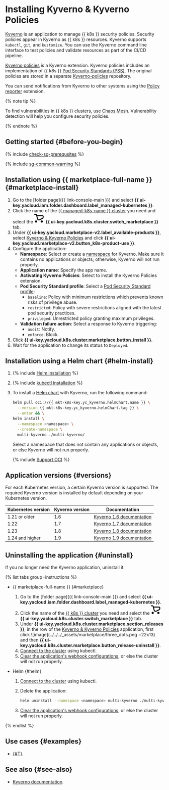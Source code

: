 # Installing Kyverno & Kyverno Policies

[Kyverno](https://kyverno.io) is an application to manage {{ k8s }} security policies. Security policies appear in Kyverno as {{ k8s }} resources. Kyverno supports `kubectl`, `git`, and `kustomize`. You can use the Kyverno command line interface to test policies and validate resources as part of the CI/CD pipeline.

[Kyverno policies](https://github.com/kyverno/kyverno/tree/main/charts/kyverno-policies) is a Kyverno extension. Kyverno policies includes an implementation of {{ k8s }} [Pod Security Standards (PSS)](https://kubernetes.io/docs/concepts/security/pod-security-standards/). The original policies are stored in a separate [Kyverno-policies](https://github.com/kyverno/policies/tree/main/pod-security) repository.

You can send notifications from Kyverno to other systems using the [Policy reporter](/marketplace/products/yc/policy-reporter) extension.

{% note tip %}

To find vulnerabilities in {{ k8s }} clusters, use [Chaos Mesh](chaos-mesh.md). Vulnerability detection will help you configure security policies.

{% endnote %}

## Getting started {#before-you-begin}

{% include [check-sg-prerequsites](../../../_includes/managed-kubernetes/security-groups/check-sg-prerequsites-lvl3.md) %}

{% include [sg-common-warning](../../../_includes/managed-kubernetes/security-groups/sg-common-warning.md) %}

## Installation using {{ marketplace-full-name }} {#marketplace-install}

1. Go to the [folder page]({{ link-console-main }}) and select **{{ ui-key.yacloud.iam.folder.dashboard.label_managed-kubernetes }}**.
1. Click the name of the [{{ managed-k8s-name }} cluster](../../concepts/index.md#kubernetes-cluster) you need and select the ![image](../../../_assets/console-icons/shopping-cart.svg) **{{ ui-key.yacloud.k8s.cluster.switch_marketplace }}** tab.
1. Under **{{ ui-key.yacloud.marketplace-v2.label_available-products }}**, select [Kyverno & Kyverno Policies](/marketplace/products/yc/kyverno) and click **{{ ui-key.yacloud.marketplace-v2.button_k8s-product-use }}**.
1. Configure the application:
   * **Namespace**: Select or create a [namespace](../../concepts/index.md#namespace) for Kyverno. Make sure it contains no applications or objects; otherwise, Kyverno will not run properly.
   * **Application name**: Specify the app name.
   * **Activating Kyverno Policies**: Select to install the Kyverno Policies extension.
   * **Pod Security Standard profile**: Select a [Pod Security Standard profile](https://kubernetes.io/docs/concepts/security/pod-security-standards/):
     * `baseline`: Policy with minimum restrictions which prevents known risks of privilege abuse.
     * `restricted`: Policy with severe restrictions aligned with the latest pod security practices.
     * `privileged`: Unrestricted policy granting maximum privileges.
   * **Validation failure action**: Select a response to Kyverno triggering:
     * `audit`: Notify.
     * `enforce`: Block.
1. Click **{{ ui-key.yacloud.k8s.cluster.marketplace.button_install }}**.
1. Wait for the application to change its status to `Deployed`.

## Installation using a Helm chart {#helm-install}

1. {% include [Helm installation](../../../_includes/managed-kubernetes/helm-install.md) %}

1. {% include [kubectl installation](../../../_includes/managed-kubernetes/kubectl-install.md) %}

1. To install a [Helm chart](https://helm.sh/docs/topics/charts/) with Kyverno, run the following command:

   ```bash
   helm pull oci://{{ mkt-k8s-key.yc_kyverno.helmChart.name }} \
     --version {{ mkt-k8s-key.yc_kyverno.helmChart.tag }} \
     --untar && \
   helm install \
     --namespace <namespace> \
     --create-namespace \
     multi-kyverno ./multi-kyverno/
   ```

   Select a namespace that does not contain any applications or objects, or else Kyverno will not run properly.

   {% include [Support OCI](../../../_includes/managed-kubernetes/note-helm-experimental-oci.md) %}

## Application versions {#versions}

For each Kubernetes version, a certain Kyverno version is supported. The required Kyverno version is installed by default depending on your Kubernetes version.

|   Kubernetes version  | Kyverno version |       Documentation       |
| -------------------- | -------------- | ------------------------ |
| 1.21 or older |       1.6      | [Kyverno 1.6 documentation](https://release-1-6-0.kyverno.io/docs/) |
|         1.22         |       1.7      | [Kyverno 1.7 documentation](https://release-1-7-0.kyverno.io/docs/) |
|         1.23         |       1.8      | [Kyverno 1.8 documentation](https://release-1-8-0.kyverno.io/docs/) |
|      1.24 and higher     |       1.9      | [Kyverno 1.9 documentation](https://release-1-9-0.kyverno.io/docs/) |

## Uninstalling the application {#uninstall}

If you no longer need the Kyverno application, uninstall it:

{% list tabs group=instructions %}

- {{ marketplace-full-name }} {#marketplace}

   1. Go to the [folder page]({{ link-console-main }}) and select **{{ ui-key.yacloud.iam.folder.dashboard.label_managed-kubernetes }}**.
   1. Click the name of the [{{ k8s }} cluster](../../concepts/index.md#kubernetes-cluster) you need and select the ![image](../../../_assets/console-icons/shopping-cart.svg) **{{ ui-key.yacloud.k8s.cluster.switch_marketplace }}** tab.
   1. Under **{{ ui-key.yacloud.k8s.cluster.marketplace.section_releases }}**, in the row of the [Kyverno & Kyverno Policies](/marketplace/products/yc/kyverno) application, first click ![image](../../../_assets/marketplace/three_dots.png =22x13) and then **{{ ui-key.yacloud.k8s.cluster.marketplace.button_release-uninstall }}**.
   1. [Connect to the cluster](../connect/index.md#kubectl-connect) using kubectl.
   1. [Clear the application's webhook configurations](https://release-1-8-0.kyverno.io/docs/installation/#clean-up-webhook-configurations), or else the cluster will not run properly.

- Helm {#helm}

   1. [Connect to the cluster](../connect/index.md#kubectl-connect) using kubectl.
   1. Delete the application:

      ```bash
      helm uninstall --namespace <namespace> multi-kyverno ./multi-kyverno/
      ```

   1. [Clear the application's webhook configurations](https://release-1-8-0.kyverno.io/docs/installation/#clean-up-webhook-configurations), or else the cluster will not run properly.

{% endlist %}

## Use cases {#examples}

* [{#T}](../../tutorials/marketplace/kyverno.md).

## See also {#see-also}

* [Kyverno documentation](https://kyverno.io/docs/).
